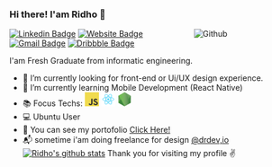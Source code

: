 ### Hi there! I'am Ridho 👋

<img width="35%" align="right" alt="Github" src="https://media.giphy.com/media/dWesBcTLavkZuG35MI/giphy.gif" />

[![Linkedin Badge](https://img.shields.io/badge/-Linkedin-blue?style=flat&logo=Linkedin&logoColor=white&link=https://www.linkedin.com/in/ridhomujizat/)](https://www.linkedin.com/in/ridhomujizat/)
[![Website Badge](https://img.shields.io/badge/-Website-yellow?style=flat&logo=Google-Chrome&logoColor=white&link=https://ridhomujizat.github.io)](https://ridhomujizat.github.io)
[![Gmail Badge](https://img.shields.io/badge/-Mail-c14438?style=flat&logo=Gmail&logoColor=white&link=mailto:ridhomujizat@gmail.com)](mailto:ridhomujizat@gmail.com)
[![Dribbble Badge](https://img.shields.io/badge/-Dribbble-pink?style=flat&logo=dribbble&logoColor=white&link=https://dribbble.com/ridhomujizat)](https://dribbble.com/ridhomujizat)

I'am Fresh Graduate from informatic engineering. 
- 🔭 I’m currently looking for front-end or Ui/UX design experience.
- 🌱 I’m currently learning Mobile Development (React Native)
- :books: Focus Techs:  <img height="25" src="https://raw.githubusercontent.com/github/explore/80688e429a7d4ef2fca1e82350fe8e3517d3494d/topics/javascript/javascript.png"> <img height="25" 
src="https://raw.githubusercontent.com/github/explore/80688e429a7d4ef2fca1e82350fe8e3517d3494d/topics/react/react.png"> <img height="25" src="https://raw.githubusercontent.com/github/explore/80688e429a7d4ef2fca1e82350fe8e3517d3494d/topics/nodejs/nodejs.png">
- 💻 Ubuntu User
- 🎲 You can see my portofolio [Click Here!](https://ridhomujizat.github.io) 
- :mailbox_with_mail: sometime i'am doing freelance for design [@drdev,io](https://www.instagram.com/drdev.io/)
[![Ridho's github stats](https://github-readme-stats.vercel.app/api?username=ridhomujizat&count_private=true)](https://github.com/ridhomujizat)
Thank you for visiting my profile :v:
